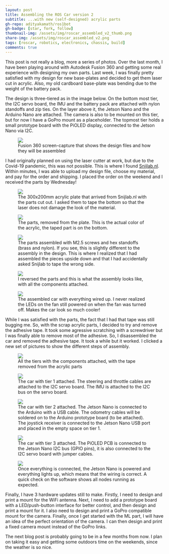 ```yaml
---
layout: post
title: Assembling the ROS Car version 2
subtitle: ...with new (self-designed) acrylic parts
gh-repo: adityakamath/ros1bot
gh-badge: [star, fork, follow]
thumbnail-img: /assets/img/roscar_assembled_v2_thumb.png
share-img: /assets/img/roscar_assembled_v2.png
tags: [roscar, robotics, electronics, chassis, build]
comments: true
---
```


This post is not really a blog, more a series of photos. Over the last month, I have been playing around with Autodesk Fusion 360 and getting some real experience with designing my own parts. Last week, I was finally pretty satisfied with my design for new base-plates and decided to get them laser cut in acrylic. Also, my old cardboard base-plate was bending due to the weight of the battery pack. 

The design is three-tiered as in the image below. On the bottom most tier, the I2C servo board, the IMU and the battery pack are attached with nylon standoffs and zip ties. On the layer above it, the Jetson Nano and the Arduino Nano are attached. The camera is also to be mounted on this tier, but for now I have a GoPro mount as a placeholder. The topmost tier holds a small prototype board with the PiOLED display, connected to the Jetson Nano via I2C. 

<figure class="aligncenter">
	<img src="https://adityakamath.github.com/assets/img/roscar_lasercut_design_v2.png" />
	<figcaption>Fusion 360 screen-capture that shows the design files and how they will be assembled</figcaption>
</figure>
	
I had originally planned on using the laser cutter at work, but due to the Covid-19 pandemic, this was not possible. This is where I found [Snijlab.nl](https://www.snijlab.nl). Within minutes, I was able to upload my design file, choose my material, and pay for the order and shipping. I placed the order on the weekend and I received the parts by Wednesday! 

<figure class="aligncenter">
	<img src="https://adityakamath.github.com/assets/img/roscar_lasercut_plate.png" />
	<figcaption>The 300x200mm acrylic plate that arrived from Snijlab.nl with the parts cut out. I asked them to tape the bottom so that the laser does not damage the look of the material.</figcaption>
</figure>
	
<figure class="aligncenter">
	<img src="https://adityakamath.github.com/assets/img/roscar_lasercut_parts.png" />
	<figcaption>The parts, removed from the plate. This is the actual color of the acrylic, the taped part is on the bottom.</figcaption>
</figure>
	
<figure class="aligncenter">
	<img src="https://adityakamath.github.com/assets/img/roscar_lasercut_assembly_wrong.png" />
	<figcaption>The parts assembled with M2.5 screws and hex standoffs (brass and nylon). If you see, this is slightly different to the assembly in the design. This is where I realized that I had assembled the pieces upside down and that I had accidentally asked Snijlab to tape the wrong side.</figcaption>
</figure>
	
<figure class="aligncenter">
	<img src="https://adityakamath.github.com/assets/img/roscar_lasercut_assembly_withparts_tape.png" />
	<figcaption>I reversed the parts and this is what the assembly looks like, with all the components attached.</figcaption>
</figure>
	
<figure class="aligncenter">
	<img src="https://adityakamath.github.com/assets/img/roscar_assembled_tape.png" />
	<figcaption>The assembled car with everything wired up. I never realized the LEDs on the fan still powered on when the fan was turned off. Makes the car look so much cooler!</figcaption>
</figure>
	
While I was satisfied with the parts, the fact that I had that tape was still bugging me. So, with the scrap acrylic parts, I decided to try and remove the adhesive tape. It took some agressive scratching with a screwdriver but I was finally able to remove most of the adhesive. So, I disassembled the car and removed the adhesive tape. It took a while but it worked. I clicked a new set of pictures to show the different steps of assembly. 

<figure class="aligncenter">
	<img src="https://adityakamath.github.com/assets/img/roscar_subassemblies_notape.png" />
	<figcaption>All the tiers with the components attached, with the tape removed from the acrylic parts</figcaption>
</figure>
	
<figure class="aligncenter">
	<img src="https://adityakamath.github.com/assets/img/roscar_tier1_attached.png" />
	<figcaption>The car with tier 1 attached. The steering and throttle cables are attached to the I2C servo board. The IMU is attached to the I2C bus on the servo board.</figcaption>
</figure>

<figure class="aligncenter">
	<img src="https://adityakamath.github.com/assets/img/roscar_tier2_attached.png" />
	<figcaption>The car with tier 2 attached. The Jetson Nano is connected to the Arduino with a USB cable. The odometry cables will be soldered on to the Arduino prototype board (to be attached). The joystick receiver is connected to the Jetson Nano USB port and placed in the empty space on tier 1.</figcaption>
</figure>

<figure class="aligncenter">
	<img src="https://adityakamath.github.com/assets/img/roscar_tier3_attached.png" />
	<figcaption>The car with tier 3 attached. The PiOLED PCB is connected to the Jetson Nano I2C bus (GPIO pins), it is also connected to the I2C servo board with jumper cables. </figcaption>
</figure>

<figure class="aligncenter">
	<img src="https://adityakamath.github.com/assets/img/roscar_assembled_v2.png" />
	<figcaption>Once everything is connected, the Jetson Nano is powered and everything lights up, which means that the wiring is correct. A quick check on the software shows all nodes running as expected.</figcaption>
</figure>
	
Finally, I have 3 hardware updates still to make. Firstly, I need to design and print a mount for the WiFi antenna. Next, I need to add a prototype board with a LED/push-button interface for better control, and then design and print a mount for it. I also need to design and print a GoPro compatible mount for the camera. Finally, once I get started with the ML part, I will have an idea of the perfect orientation of the camera. I can then design and print a fixed camera mount instead of the GoPro links. 

The next blog post is probably going to be in a few months from now. I plan on taking it easy and getting some outdoors time on the weekends, since the weather is so nice. 

